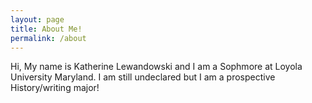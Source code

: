```yaml
---
layout: page
title: About Me!
permalink: /about
---
```


Hi, My name is Katherine Lewandowski and I am a Sophmore at Loyola University Maryland. I am still undeclared but I am a prospective History/writing major! 
